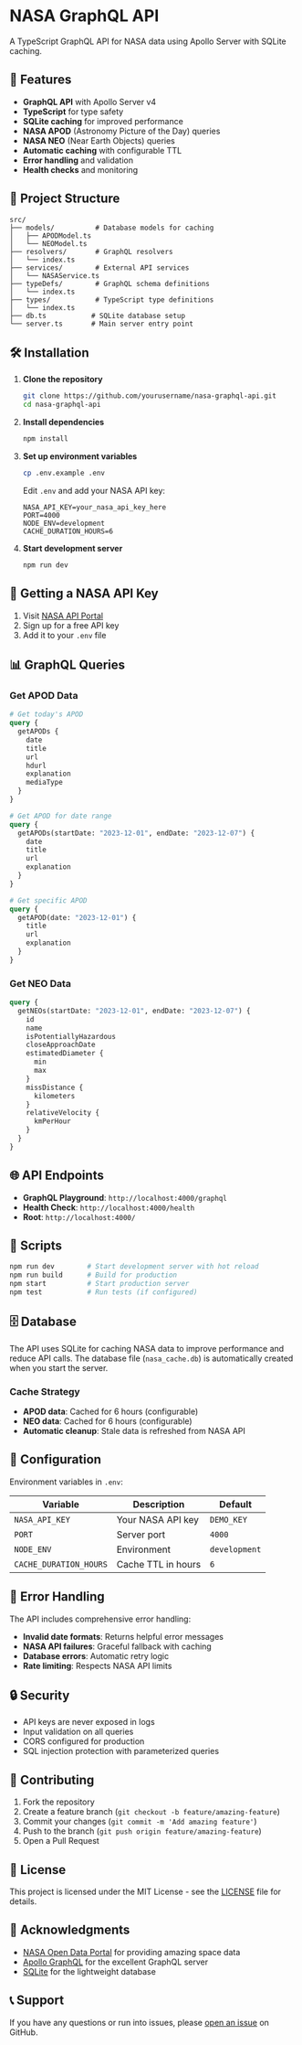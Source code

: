 # NASA GraphQL API

A TypeScript GraphQL API for NASA data using Apollo Server with SQLite caching.

## 🚀 Features

- **GraphQL API** with Apollo Server v4
- **TypeScript** for type safety
- **SQLite caching** for improved performance
- **NASA APOD** (Astronomy Picture of the Day) queries
- **NASA NEO** (Near Earth Objects) queries
- **Automatic caching** with configurable TTL
- **Error handling** and validation
- **Health checks** and monitoring

## 📁 Project Structure

```
src/
├── models/          # Database models for caching
│   ├── APODModel.ts
│   └── NEOModel.ts
├── resolvers/       # GraphQL resolvers
│   └── index.ts
├── services/        # External API services
│   └── NASAService.ts
├── typeDefs/        # GraphQL schema definitions
│   └── index.ts
├── types/           # TypeScript type definitions
│   └── index.ts
├── db.ts           # SQLite database setup
└── server.ts       # Main server entry point
```

## 🛠️ Installation

1. **Clone the repository**
   ```bash
   git clone https://github.com/yourusername/nasa-graphql-api.git
   cd nasa-graphql-api
   ```

2. **Install dependencies**
   ```bash
   npm install
   ```

3. **Set up environment variables**
   ```bash
   cp .env.example .env
   ```
   
   Edit `.env` and add your NASA API key:
   ```
   NASA_API_KEY=your_nasa_api_key_here
   PORT=4000
   NODE_ENV=development
   CACHE_DURATION_HOURS=6
   ```

4. **Start development server**
   ```bash
   npm run dev
   ```

## 🔑 Getting a NASA API Key

1. Visit [NASA API Portal](https://api.nasa.gov/)
2. Sign up for a free API key
3. Add it to your `.env` file

## 📊 GraphQL Queries

### Get APOD Data

```graphql
# Get today's APOD
query {
  getAPODs {
    date
    title
    url
    hdurl
    explanation
    mediaType
  }
}

# Get APOD for date range
query {
  getAPODs(startDate: "2023-12-01", endDate: "2023-12-07") {
    date
    title
    url
    explanation
  }
}

# Get specific APOD
query {
  getAPOD(date: "2023-12-01") {
    title
    url
    explanation
  }
}
```

### Get NEO Data

```graphql
query {
  getNEOs(startDate: "2023-12-01", endDate: "2023-12-07") {
    id
    name
    isPotentiallyHazardous
    closeApproachDate
    estimatedDiameter {
      min
      max
    }
    missDistance {
      kilometers
    }
    relativeVelocity {
      kmPerHour
    }
  }
}
```

## 🌐 API Endpoints

- **GraphQL Playground**: `http://localhost:4000/graphql`
- **Health Check**: `http://localhost:4000/health`
- **Root**: `http://localhost:4000/`

## 📝 Scripts

```bash
npm run dev        # Start development server with hot reload
npm run build      # Build for production
npm start          # Start production server
npm test           # Run tests (if configured)
```

## 🗄️ Database

The API uses SQLite for caching NASA data to improve performance and reduce API calls. The database file (`nasa_cache.db`) is automatically created when you start the server.

### Cache Strategy

- **APOD data**: Cached for 6 hours (configurable)
- **NEO data**: Cached for 6 hours (configurable)
- **Automatic cleanup**: Stale data is refreshed from NASA API

## 🔧 Configuration

Environment variables in `.env`:

| Variable | Description | Default |
|----------|-------------|---------|
| `NASA_API_KEY` | Your NASA API key | `DEMO_KEY` |
| `PORT` | Server port | `4000` |
| `NODE_ENV` | Environment | `development` |
| `CACHE_DURATION_HOURS` | Cache TTL in hours | `6` |

## 🚦 Error Handling

The API includes comprehensive error handling:

- **Invalid date formats**: Returns helpful error messages
- **NASA API failures**: Graceful fallback with caching
- **Database errors**: Automatic retry logic
- **Rate limiting**: Respects NASA API limits

## 🔒 Security

- API keys are never exposed in logs
- Input validation on all queries
- CORS configured for production
- SQL injection protection with parameterized queries

## 🤝 Contributing

1. Fork the repository
2. Create a feature branch (`git checkout -b feature/amazing-feature`)
3. Commit your changes (`git commit -m 'Add amazing feature'`)
4. Push to the branch (`git push origin feature/amazing-feature`)
5. Open a Pull Request

## 📜 License

This project is licensed under the MIT License - see the [LICENSE](LICENSE) file for details.

## 🙏 Acknowledgments

- [NASA Open Data Portal](https://api.nasa.gov/) for providing amazing space data
- [Apollo GraphQL](https://www.apollographql.com/) for the excellent GraphQL server
- [SQLite](https://sqlite.org/) for the lightweight database

## 📞 Support

If you have any questions or run into issues, please [open an issue](https://github.com/yourusername/nasa-graphql-api/issues) on GitHub.